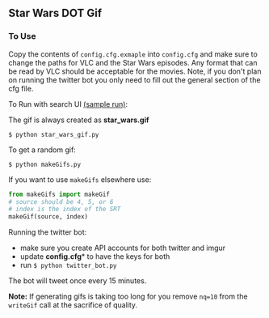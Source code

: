 Star Wars DOT Gif
-------------

### To Use
Copy the contents of ```config.cfg.exmaple``` into ```config.cfg``` and make sure to change the paths for VLC and the Star Wars episodes. Any format that can be read by VLC should be acceptable for the movies. Note, if you don't plan on running the twitter bot you only need to fill out the general section of the cfg file. 

To Run with search UI [(sample run)](http://www.youtube.com/watch?v=n387eBqnw1o):

The gif is always created as **star_wars.gif**

```
$ python star_wars_gif.py
```


To get a random gif:

```
$ python makeGifs.py
```

If you want to use ```makeGifs``` elsewhere use:

```python
from makeGifs import makeGif
# source should be 4, 5, or 6
# index is the index of the SRT
makeGif(source, index)
```

Running the twitter bot:

- make sure you create API accounts for both twitter and imgur
- update **config.cfg*** to have the keys for both
- run ```$ python twitter_bot.py```

The bot will tweet once every 15 minutes.


**Note:** If generating gifs is taking too long for you remove ```nq=10``` from the ```writeGif``` call at the sacrifice of quality.
